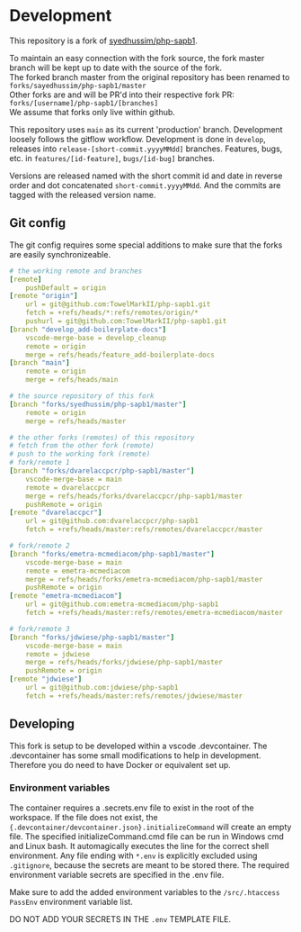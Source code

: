 # Development

This repository is a fork of [syedhussim/php-sapb1](https://github.com/syedhussim/php-sapb1).

To maintain an easy connection with the fork source, the fork master branch will be kept up to date with the source of the fork.  
The forked branch master from the original repository has been renamed to `forks/sayedhussim/php-sapb1/master`  
Other forks are and will be PR'd into their respective fork PR: `forks/[username]/php-sapb1/[branches]`  
We assume that forks only live within github.

This repository uses `main` as its current 'production' branch. Development loosely follows the gitflow workflow.
Development is done in `develop`, releases into `release-[short-commit.yyyyMMdd]` branches. Features, bugs, etc. in `features/[id-feature]`, `bugs/[id-bug]` branches.

Versions are released named with the short commit id and date in reverse order and dot concatenated `short-commit.yyyyMMdd`. And the commits are tagged with the released version name.

## Git config
The git config requires some special additions to make sure that the forks are easily synchronizeable.

```yaml 
# the working remote and branches
[remote]
	pushDefault = origin
[remote "origin"]
	url = git@github.com:TowelMarkII/php-sapb1.git
	fetch = +refs/heads/*:refs/remotes/origin/*
	pushurl = git@github.com:TowelMarkII/php-sapb1.git
[branch "develop_add-boilerplate-docs"]
	vscode-merge-base = develop_cleanup
	remote = origin
	merge = refs/heads/feature_add-boilerplate-docs
[branch "main"]
	remote = origin
	merge = refs/heads/main

# the source repository of this fork
[branch "forks/syedhussim/php-sapb1/master"]
	remote = origin
	merge = refs/heads/master

# the other forks (remotes) of this repository
# fetch from the other fork (remote)
# push to the working fork (remote)
# fork/remote 1
[branch "forks/dvarelaccpcr/php-sapb1/master"]
	vscode-merge-base = main
	remote = dvarelaccpcr
	merge = refs/heads/forks/dvarelaccpcr/php-sapb1/master
	pushRemote = origin
[remote "dvarelaccpcr"]
	url = git@github.com:dvarelaccpcr/php-sapb1
	fetch = +refs/heads/master:refs/remotes/dvarelaccpcr/master

# fork/remote 2
[branch "forks/emetra-mcmediacom/php-sapb1/master"]
	vscode-merge-base = main
	remote = emetra-mcmediacom
	merge = refs/heads/forks/emetra-mcmediacom/php-sapb1/master
	pushRemote = origin
[remote "emetra-mcmediacom"]
	url = git@github.com:emetra-mcmediacom/php-sapb1
	fetch = +refs/heads/master:refs/remotes/emetra-mcmediacom/master

# fork/remote 3
[branch "forks/jdwiese/php-sapb1/master"]
	vscode-merge-base = main
	remote = jdwiese
	merge = refs/heads/forks/jdwiese/php-sapb1/master
	pushRemote = origin
[remote "jdwiese"]
	url = git@github.com:jdwiese/php-sapb1
	fetch = +refs/heads/master:refs/remotes/jdwiese/master
```

## Developing
This fork is setup to be developed within a vscode .devcontainer.
The .devcontainer has some small modifications to help in development.
Therefore you do need to have Docker or equivalent set up.

### Environment variables
The container requires a .secrets.env file to exist in the root of the workspace.
If the file does not exist, the `{.devcontainer/devcontainer.json}.initializeCommand` will create an empty file.
The specified initializeCommand.cmd file can be run in Windows cmd and Linux bash. It automagically executes the line for the correct shell environment. Any file ending with `*.env` is explicitly excluded using `.gitignore`, because the secrets are meant to be stored there.
The required environment variable secrets are specified in the .env file.

Make sure to add the added environment variables to the `/src/.htaccess` `PassEnv` environment variable list.

DO NOT ADD YOUR SECRETS IN THE `.env` TEMPLATE FILE.
